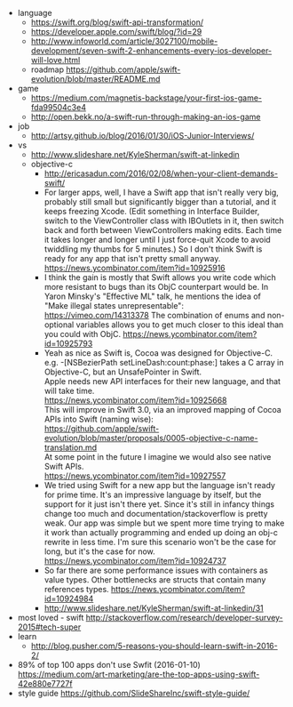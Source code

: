 - language
  - https://swift.org/blog/swift-api-transformation/
  - https://developer.apple.com/swift/blog/?id=29
  - http://www.infoworld.com/article/3027100/mobile-development/seven-swift-2-enhancements-every-ios-developer-will-love.html
  - roadmap https://github.com/apple/swift-evolution/blob/master/README.md
- game
  - https://medium.com/magnetis-backstage/your-first-ios-game-fda99504c3e4
  - http://open.bekk.no/a-swift-run-through-making-an-ios-game
- job
  - http://artsy.github.io/blog/2016/01/30/iOS-Junior-Interviews/
- vs
  - http://www.slideshare.net/KyleSherman/swift-at-linkedin
  - objective-c
    - http://ericasadun.com/2016/02/08/when-your-client-demands-swift/
    - For larger apps, well, I have a Swift app that isn't really very big, probably still small but significantly bigger than a tutorial, and it keeps freezing Xcode. (Edit something in Interface Builder, switch to the ViewController class with IBOutlets in it, then switch back and forth between ViewControllers making edits. Each time it takes longer and longer until I just force-quit Xcode to avoid twiddling my thumbs for 5 minutes.) So I don't think Swift is ready for any app that isn't pretty small anyway. https://news.ycombinator.com/item?id=10925916
    - I think the gain is mostly that Swift allows you write code which more resistant to bugs than its ObjC counterpart would be. In Yaron Minsky's "Effective ML" talk, he mentions the idea of "Make illegal states unrepresentable": https://vimeo.com/14313378 The combination of enums and non-optional variables allows you to get much closer to this ideal than you could with ObjC. https://news.ycombinator.com/item?id=10925793
    - Yeah as nice as Swift is, Cocoa was designed for Objective-C.  
      e.g. -[NSBezierPath setLineDash:count:phase:] takes a C array in Objective-C, but an UnsafePointer<CGFloat> in Swift.  
      Apple needs new API interfaces for their new language, and that will take time.  
      https://news.ycombinator.com/item?id=10925668  
      This will improve in Swift 3.0, via an improved mapping of Cocoa APIs into Swift (naming wise):  
      https://github.com/apple/swift-evolution/blob/master/proposals/0005-objective-c-name-translation.md  
      At some point in the future I imagine we would also see native Swift APIs.  
      https://news.ycombinator.com/item?id=10927557
    - We tried using Swift for a new app but the language isn't ready for prime time. It's an impressive language by itself, but the support for it just isn't there yet. Since it's still in infancy things change too much and documentation/stackoverflow is pretty weak. Our app was simple but we spent more time trying to make it work than actually programming and ended up doing an obj-c rewrite in less time. I'm sure this scenario won't be the case for long, but it's the case for now. https://news.ycombinator.com/item?id=10924737
    - So far there are some performance issues with containers as value types. Other bottlenecks are structs that contain many references types. https://news.ycombinator.com/item?id=10924984
    - http://www.slideshare.net/KyleSherman/swift-at-linkedin/31
- most loved - swift http://stackoverflow.com/research/developer-survey-2015#tech-super
- learn
  - http://blog.pusher.com/5-reasons-you-should-learn-swift-in-2016-2/
- 89% of top 100 apps don't use Swfit (2016-01-10) https://medium.com/art-marketing/are-the-top-apps-using-swift-42e880e7727f
- style guide https://github.com/SlideShareInc/swift-style-guide/
